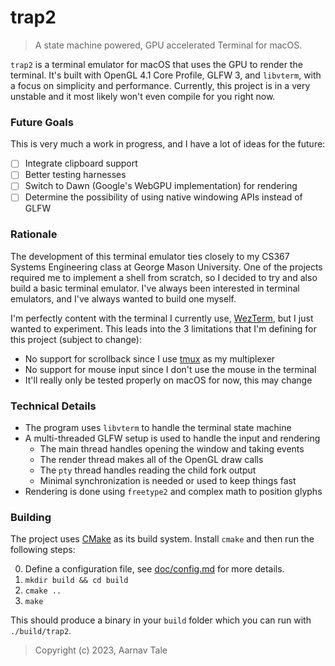 # trap2
> A state machine powered, GPU accelerated Terminal for macOS.

`trap2` is a terminal emulator for macOS that uses the GPU to render the terminal.
It's built with OpenGL 4.1 Core Profile, GLFW 3, and `libvterm`, with a focus on simplicity and performance.
Currently, this project is in a very unstable and it most likely won't even compile for you right now.

### Future Goals
This is very much a work in progress, and I have a lot of ideas for the future:

- [ ] Integrate clipboard support
- [ ] Better testing harnesses
- [ ] Switch to Dawn (Google's WebGPU implementation) for rendering
- [ ] Determine the possibility of using native windowing APIs instead of GLFW

### Rationale
The development of this terminal emulator ties closely to my CS367 Systems Engineering class at George Mason University.
One of the projects required me to implement a shell from scratch, so I decided to try and also build a basic terminal emulator.
I've always been interested in terminal emulators, and I've always wanted to build one myself.

I'm perfectly content with the terminal I currently use, [WezTerm](https://wezfurlong.org/wezterm), but I just wanted to experiment.
This leads into the 3 limitations that I'm defining for this project (subject to change):
- No support for scrollback since I use [tmux](https://github.com/tmux/tmux) as my multiplexer
- No support for mouse input since I don't use the mouse in the terminal
- It'll really only be tested properly on macOS for now, this may change

### Technical Details
- The program uses `libvterm` to handle the terminal state machine
- A multi-threaded GLFW setup is used to handle the input and rendering
    - The main thread handles opening the window and taking events
    - The render thread makes all of the OpenGL draw calls
    - The `pty` thread handles reading the child fork output
    - Minimal synchronization is needed or used to keep things fast
- Rendering is done using `freetype2` and complex math to position glyphs

### Building
The project uses [CMake](https://cmake.org/) as its build system. Install `cmake` and then run the following steps:

0. Define a configuration file, see [doc/config.md](doc/config.md) for more details.
1. `mkdir build && cd build`
2. `cmake ..`
3. `make`

This should produce a binary in your `build` folder which you can run with `./build/trap2`.

> Copyright (c) 2023, Aarnav Tale
